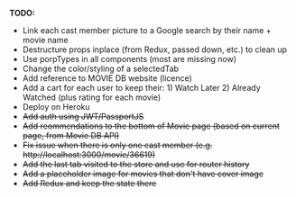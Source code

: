 **TODO:**

- Link each cast member picture to a Google search by their name + movie name
- Destructure props inplace (from Redux, passed down, etc.) to clean up
- Use porpTypes in all components (most are missing now)
- Change the color/styling of a selectedTab
- Add reference to MOVIE DB website (licence)
- Add a cart for each user to keep their: 1) Watch Later 2) Already Watched (plus rating for each movie)
- Deploy on Heroku
- ~~Add auth using JWT/PassportJS~~
- ~~Add reommendations to the bottom of Movie page (based on current page, from Movie DB API)~~
- ~~Fix issue when there is only one cast member (e.g. http://localhost:3000/movie/36619)~~
- ~~Add the last tab visited to the store and use for router history~~
- ~~Add a placeholder image for movies that don't have cover image~~
- ~~Add Redux and keep the state there~~
